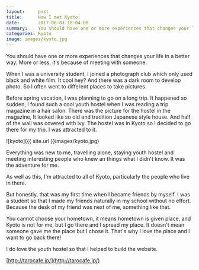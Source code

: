 ```yaml
---
layout:     post
title:      How I met Kyoto.
date:       2017-06-03 18:04:00
summary:    You should have one or more experiences that changes your life in a better way.
categories: Kyoto
image: images/kyoto.jpg
---
```


You should have one or more experiences that changes your life in a better way. More or less, it's because of meeting with someone.


When I was a university student, I joined a photograph club which only used black and white film. It cool hey? And there was a dark room to develop photo. So I often went to different places to take pictures.


Before spring vacation, I was planning to go on a long trip. It happened so sudden, I found such a cool youth hostel when I was reading a trip magazine in a hair salon. There was the picture for the hostel in the magazine, It looked like so old and tradition Japanese style house. And half of the wall was covered with ivy. The hostel was in Kyoto so I decided to go there for my trip. I was attracted to it.


![kyoto]({{ site.url }}images/kyoto.jpg)


Everything was new to me, travelling alone, staying youth hostel and meeting interesting people who knew an things what I didn't know. It was the adventure for me.


As well as this, I'm attracted to all of Kyoto, particularly the people who live in there.


But honestly, that was my first time when I became friends by myself. I was a student so that I made my friends naturally in my school without no effort. Because the desk of my friend was next of me, something like that.


You cannot choose your hometown, it means hometown is given place, and Kyoto is not for me, but I go there and I spread my place. It doesn't mean someone gave me the place but I chose it. That's why I love the place and I want to go back there!


I do love the youth hostel so that I helped to build the website.

[http://tarocafe.jp/](http://tarocafe.jp/)
